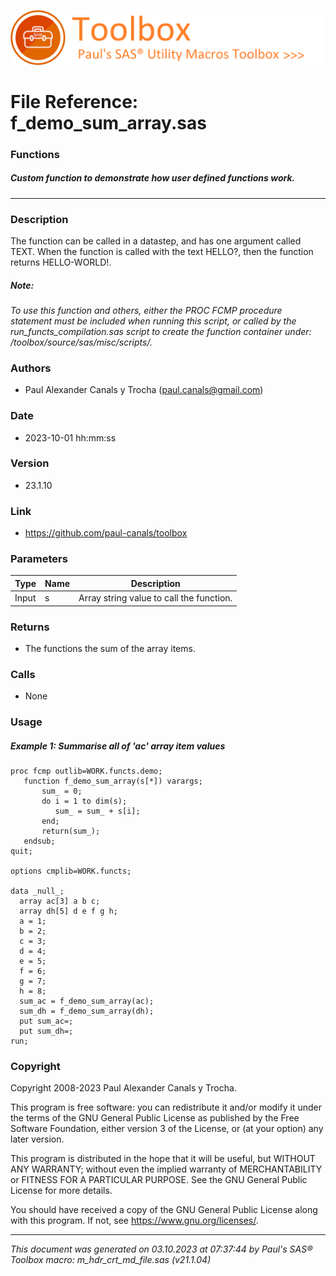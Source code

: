 ![../../misc/images/doc_banner.png](../../misc/images/doc_banner.png)
# 
# File Reference: f_demo_sum_array.sas

### Functions

##### Custom function to demonstrate how user defined functions work.

***

### Description
The function can be called in a datastep, and has one argument called TEXT. When the function is called with the text HELLO?, then the function returns HELLO-WORLD!.

##### *Note:*
*To use this function and others, either the PROC FCMP procedure statement must be included when running this script, or called by the run_functs_compilation.sas script to create the function container under: /toolbox/source/sas/misc/scripts/.*

### Authors
* Paul Alexander Canals y Trocha (paul.canals@gmail.com)

### Date
* 2023-10-01 hh:mm:ss

### Version
* 23.1.10

### Link
* https://github.com/paul-canals/toolbox

### Parameters
| Type | Name | Description |
| ---- | ---- | ----------- |
| Input | s | Array string value to call the function. |

### Returns
* The functions the sum of the array items.

### Calls
* None

### Usage

##### Example 1: Summarise all of 'ac' array item values
```sas
proc fcmp outlib=WORK.functs.demo;
   function f_demo_sum_array(s[*]) varargs;
       sum_ = 0;
       do i = 1 to dim(s);
          sum_ = sum_ + s[i];
       end;
       return(sum_);
   endsub;
quit;

options cmplib=WORK.functs;

data _null_;
  array ac[3] a b c;
  array dh[5] d e f g h;
  a = 1;
  b = 2;
  c = 3;
  d = 4;
  e = 5;
  f = 6;
  g = 7;
  h = 8;
  sum_ac = f_demo_sum_array(ac);
  sum_dh = f_demo_sum_array(dh);
  put sum_ac=;
  put sum_dh=;
run;

```

### Copyright
Copyright 2008-2023 Paul Alexander Canals y Trocha. 
 
This program is free software: you can redistribute it and/or modify 
it under the terms of the GNU General Public License as published by 
the Free Software Foundation, either version 3 of the License, or 
(at your option) any later version. 
 
This program is distributed in the hope that it will be useful, 
but WITHOUT ANY WARRANTY; without even the implied warranty of 
MERCHANTABILITY or FITNESS FOR A PARTICULAR PURPOSE. See the 
GNU General Public License for more details. 
 
You should have received a copy of the GNU General Public License 
along with this program. If not, see <https://www.gnu.org/licenses/>. 


***
*This document was generated on 03.10.2023 at 07:37:44  by Paul's SAS&reg; Toolbox macro: m_hdr_crt_md_file.sas (v21.1.04)*
